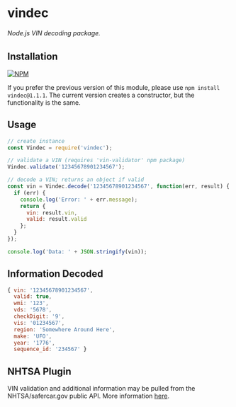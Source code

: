 # vindec
###### Node.js VIN decoding package.

## Installation
[![NPM](https://nodei.co/npm/vindec.png?downloads=true&downloadRank=true&stars=true)](https://nodei.co/npm/vindec/)

If you prefer the previous version of this module, please use `npm install vindec@1.1.1`.  The current version creates a constructor, but the functionality is the same.

## Usage
```javascript
// create instance
const Vindec = require('vindec');

// validate a VIN (requires 'vin-validator' npm package)
Vindec.validate('12345678901234567');

// decode a VIN; returns an object if valid
const vin = Vindec.decode('12345678901234567', function(err, result) {
  if (err) {
    console.log('Error: ' + err.message);
    return {
      vin: result.vin,
      valid: result.valid
    };
  }
});

console.log('Data: ' + JSON.stringify(vin));
```

## Information Decoded
```javascript
{ vin: '12345678901234567',
  valid: true,
  wmi: '123',
  vds: '5678',
  checkDigit: '9',
  vis: '01234567',
  region: 'Somewhere Around Here',
  make: 'UFO',
  year: '1776',
  sequence_id: '234567' }
```

## NHTSA Plugin
VIN validation and additional information may be pulled from the NHTSA/safercar.gov public API.  More information [here](https://github.com/thephilip/vindec-nhtsa).
